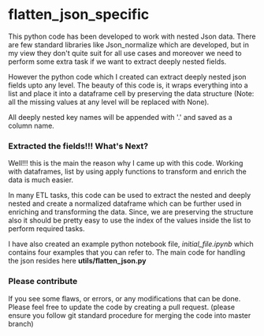 # flatten_json_specific

This python code has been developed to work with nested Json data. There are few standard libraries like Json_normalize which are developed, but in my view they don't quite suit for all use cases and moreover we need to perform some extra task if we want to extract deeply nested fields.

However the python code which I created can extract deeply nested json fields upto any level. The beauty of this code is, it wraps everything into a list and place it into a dataframe cell by preserving the data structure (Note: all the missing values at any level will be replaced with None).

All deeply nested key names will be appended with '.' and saved as a column name.

### Extracted the fields!!! What's Next?

Well!!! this is the main the reason why I came up with this code. Working with dataframes, list by using apply functions to transform and enrich the data is much easier. 

In many ETL tasks, this code can be used to extract the nested and deeply nested and create a normalized dataframe which can be further used in enriching and transforming the data. Since, we are preserving the structure also it should be pretty easy to use the index of the values inside the list to perform required tasks.

I have also created an example python notebook file, *initial_file.ipynb* which contains four examples that you can refer to. The main code for handling the json resides here **utils/flatten_json.py**

### Please contribute
If you see some flaws, or errors, or any modifications that can be done. Please feel free to update the code by creating a pull request. (please ensure you follow git standard procedure for merging the code into master branch)
